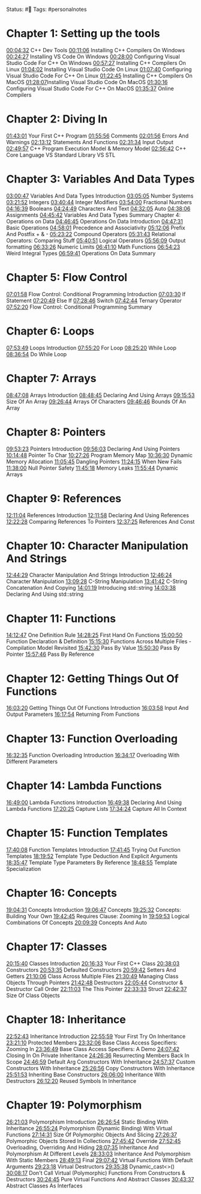 Status: #📘 
Tags: #personalnotes 

# Chapter 1: Setting up the tools
[00:04:32](https://www.youtube.com/watch?v=8jLOx1hD3_o&t=272s) C++ Dev Tools 
[00:11:06](https://www.youtube.com/watch?v=8jLOx1hD3_o&t=666s) Installing C++ Compilers On Windows 
[00:24:27](https://www.youtube.com/watch?v=8jLOx1hD3_o&t=1467s) Installing VS Code On Windows 
[00:28:00](https://www.youtube.com/watch?v=8jLOx1hD3_o&t=1680s) Configuring Visual Studio Code For C++ On Windows 
[00:57:27](https://www.youtube.com/watch?v=8jLOx1hD3_o&t=3447s) Installing C++ Compilers On Linux 
[01:04:02](https://www.youtube.com/watch?v=8jLOx1hD3_o&t=3842s) Installing Visual Studio Code On Linux 
[01:07:40](https://www.youtube.com/watch?v=8jLOx1hD3_o&t=4060s) Configuring Visual Studio Code For C++ On Linux
[01:22:45](https://www.youtube.com/watch?v=8jLOx1hD3_o&t=4965s) Installing C++ Compilers On MacOS 
[01:28:07](https://www.youtube.com/watch?v=8jLOx1hD3_o&t=5287s)Installing Visual Studio Code On MacOS
[01:30:16](https://www.youtube.com/watch?v=8jLOx1hD3_o&t=5416s) Configuring Visual Studio Code For C++ On MacOS
[01:35:37](https://www.youtube.com/watch?v=8jLOx1hD3_o&t=5737s) Online Compilers 
# Chapter 2: Diving In 
[01:43:01](https://www.youtube.com/watch?v=8jLOx1hD3_o&t=6181s) Your First C++ Program 
[01:55:56](https://www.youtube.com/watch?v=8jLOx1hD3_o&t=6956s) Comments
[02:01:56](https://www.youtube.com/watch?v=8jLOx1hD3_o&t=7316s) Errors And Warnings 
[02:13:12](https://www.youtube.com/watch?v=8jLOx1hD3_o&t=7992s) Statements And Functions 
[02:31:34](https://www.youtube.com/watch?v=8jLOx1hD3_o&t=9094s) Input Output 
[02:49:57](https://www.youtube.com/watch?v=8jLOx1hD3_o&t=10197s) C++ Program Execution Model & Memory Model 
[02:56:42](https://www.youtube.com/watch?v=8jLOx1hD3_o&t=10602s) C++ Core Language VS Standard Library VS STL 
# Chapter 3: Variables And Data Types 
[03:00:47](https://www.youtube.com/watch?v=8jLOx1hD3_o&t=10847s) Variables And Data Types Introduction 
[03:05:05](https://www.youtube.com/watch?v=8jLOx1hD3_o&t=11105s) Number Systems 
[03:21:52](https://www.youtube.com/watch?v=8jLOx1hD3_o&t=12112s) Integers 
[03:40:44](https://www.youtube.com/watch?v=8jLOx1hD3_o&t=13244s) Integer Modifiers 
[03:54:00](https://www.youtube.com/watch?v=8jLOx1hD3_o&t=14040s) Fractional Numbers 
[04:16:39](https://www.youtube.com/watch?v=8jLOx1hD3_o&t=15399s) Booleans 
[04:24:49](https://www.youtube.com/watch?v=8jLOx1hD3_o&t=15889s) Characters And Text
[04:32:05](https://www.youtube.com/watch?v=8jLOx1hD3_o&t=16325s) Auto 
[04:38:06](https://www.youtube.com/watch?v=8jLOx1hD3_o&t=16686s) Assignments 
[04:45:42](https://www.youtube.com/watch?v=8jLOx1hD3_o&t=17142s) Variables And Data Types Summary Chapter 4: Operations on Data 
[04:46:45](https://www.youtube.com/watch?v=8jLOx1hD3_o&t=17205s) Operations On Data Introduction 
[04:47:31](https://www.youtube.com/watch?v=8jLOx1hD3_o&t=17251s) Basic Operations 
[04:58:01](https://www.youtube.com/watch?v=8jLOx1hD3_o&t=17881s) Precedence and Associativity 
[05:12:06](https://www.youtube.com/watch?v=8jLOx1hD3_o&t=18726s) Prefix And Postfix + & - 
[05:23:22](https://www.youtube.com/watch?v=8jLOx1hD3_o&t=19402s) Compound Operators 
[05:31:43](https://www.youtube.com/watch?v=8jLOx1hD3_o&t=19903s) Relational Operators: Comparing Stuff 
[05:40:51](https://www.youtube.com/watch?v=8jLOx1hD3_o&t=20451s) Logical Operators 
[05:56:09](https://www.youtube.com/watch?v=8jLOx1hD3_o&t=21369s) Output formatting 
[06:33:26](https://www.youtube.com/watch?v=8jLOx1hD3_o&t=23606s) Numeric Limits 
[06:41:10](https://www.youtube.com/watch?v=8jLOx1hD3_o&t=24070s) Math Functions 
[06:54:23](https://www.youtube.com/watch?v=8jLOx1hD3_o&t=24863s) Weird Integral Types 
[06:59:41](https://www.youtube.com/watch?v=8jLOx1hD3_o&t=25181s) Operations On Data Summary 
# Chapter 5: Flow Control 
[07:01:58](https://www.youtube.com/watch?v=8jLOx1hD3_o&t=25318s) Flow Control: Conditional Programming Introduction 
[07:03:30](https://www.youtube.com/watch?v=8jLOx1hD3_o&t=25410s) If Statement 
[07:20:49](https://www.youtube.com/watch?v=8jLOx1hD3_o&t=26449s) Else If 
[07:28:46](https://www.youtube.com/watch?v=8jLOx1hD3_o&t=26926s) Switch 
[07:42:44](https://www.youtube.com/watch?v=8jLOx1hD3_o&t=27764s) Ternary Operator 
[07:52:20](https://www.youtube.com/watch?v=8jLOx1hD3_o&t=28340s) Flow Control: Conditional Programming Summary 
# Chapter 6: Loops
[07:53:49](https://www.youtube.com/watch?v=8jLOx1hD3_o&t=28429s) Loops Introduction [
07:55:20](https://www.youtube.com/watch?v=8jLOx1hD3_o&t=28520s) For Loop 
[08:25:20](https://www.youtube.com/watch?v=8jLOx1hD3_o&t=30320s) While Loop
[08:36:54](https://www.youtube.com/watch?v=8jLOx1hD3_o&t=31014s) Do While Loop 
# Chapter 7: Arrays
[08:47:08](https://www.youtube.com/watch?v=8jLOx1hD3_o&t=31628s) Arrays Introduction [
08:48:45](https://www.youtube.com/watch?v=8jLOx1hD3_o&t=31725s) Declaring And Using Arrays
[09:15:53](https://www.youtube.com/watch?v=8jLOx1hD3_o&t=33353s) Size Of An Array 
[09:26:44](https://www.youtube.com/watch?v=8jLOx1hD3_o&t=34004s) Arrays Of Characters 
[09:46:46](https://www.youtube.com/watch?v=8jLOx1hD3_o&t=35206s) Bounds Of An Array 
# Chapter 8: Pointers
[09:53:23](https://www.youtube.com/watch?v=8jLOx1hD3_o&t=35603s) Pointers Introduction 
[09:56:03](https://www.youtube.com/watch?v=8jLOx1hD3_o&t=35763s) Declaring And Using Pointers 
[10:14:48](https://www.youtube.com/watch?v=8jLOx1hD3_o&t=36888s) Pointer To Char
[10:27:26](https://www.youtube.com/watch?v=8jLOx1hD3_o&t=37646s) Program Memory Map 
[10:36:30](https://www.youtube.com/watch?v=8jLOx1hD3_o&t=38190s) Dynamic Memory Allocation 
[11:05:45](https://www.youtube.com/watch?v=8jLOx1hD3_o&t=39945s) Dangling Pointers 
[11:24:15](https://www.youtube.com/watch?v=8jLOx1hD3_o&t=41055s) When New Fails 
[11:38:00](https://www.youtube.com/watch?v=8jLOx1hD3_o&t=41880s) Null Pointer Safety
[11:45:18](https://www.youtube.com/watch?v=8jLOx1hD3_o&t=42318s) Memory Leaks
[11:55:44](https://www.youtube.com/watch?v=8jLOx1hD3_o&t=42944s) Dynamic Arrays 
# Chapter 9: References
[12:11:04](https://www.youtube.com/watch?v=8jLOx1hD3_o&t=43200s) References Introduction
[12:11:58](https://www.youtube.com/watch?v=8jLOx1hD3_o&t=43200s) Declaring And Using References
[12:22:28](https://www.youtube.com/watch?v=8jLOx1hD3_o&t=43200s) Comparing References To Pointers 
[12:37:25](https://www.youtube.com/watch?v=8jLOx1hD3_o&t=43200s) References And Const
# Chapter 10: Character Manipulation And Strings
[12:44:29](https://www.youtube.com/watch?v=8jLOx1hD3_o&t=43200s) Character Manipulation And Strings Introduction
[12:46:24](https://www.youtube.com/watch?v=8jLOx1hD3_o&t=43200s) Character Manipulation
[13:09:28](https://www.youtube.com/watch?v=8jLOx1hD3_o&t=43200s) C-String Manipulation
[13:41:42](https://www.youtube.com/watch?v=8jLOx1hD3_o&t=43200s) C-String Concatenation And Copying
[14:01:19](https://www.youtube.com/watch?v=8jLOx1hD3_o&t=43200s) Introducing std::string
[14:03:38](https://www.youtube.com/watch?v=8jLOx1hD3_o&t=43200s) Declaring And Using std::string 
# Chapter 11: Functions 
[14:12:47](https://www.youtube.com/watch?v=8jLOx1hD3_o&t=43200s) One Definition Rule 
[14:28:25](https://www.youtube.com/watch?v=8jLOx1hD3_o&t=43200s) First Hand On Functions 
[15:00:50](https://www.youtube.com/watch?v=8jLOx1hD3_o&t=43200s) Function Declaration & Definition 
[15:15:30](https://www.youtube.com/watch?v=8jLOx1hD3_o&t=43200s) Functions Across Multiple Files - Compilation Model Revisited 
[15:42:30](https://www.youtube.com/watch?v=8jLOx1hD3_o&t=43200s) Pass By Value
[15:50:30](https://www.youtube.com/watch?v=8jLOx1hD3_o&t=43200s) Pass By Pointer
[15:57:46](https://www.youtube.com/watch?v=8jLOx1hD3_o&t=43200s) Pass By Reference 
# Chapter 12: Getting Things Out Of Functions
[16:03:20](https://www.youtube.com/watch?v=8jLOx1hD3_o&t=43200s) Getting Things Out Of Functions Introduction 
[16:03:58](https://www.youtube.com/watch?v=8jLOx1hD3_o&t=43200s) Input And Output Parameters 
[16:17:54](https://www.youtube.com/watch?v=8jLOx1hD3_o&t=43200s) Returning From Functions 
# Chapter 13: Function Overloading
[16:32:35](https://www.youtube.com/watch?v=8jLOx1hD3_o&t=43200s) Function Overloading Introduction
[16:34:17](https://www.youtube.com/watch?v=8jLOx1hD3_o&t=43200s) Overloading With Different Parameters 
# Chapter 14: Lambda Functions 
[16:49:00](https://www.youtube.com/watch?v=8jLOx1hD3_o&t=43200s) Lambda Functions Introduction
[16:49:38](https://www.youtube.com/watch?v=8jLOx1hD3_o&t=43200s) Declaring And Using Lambda Functions
[17:20:25](https://www.youtube.com/watch?v=8jLOx1hD3_o&t=43200s) Capture Lists
[17:34:24](https://www.youtube.com/watch?v=8jLOx1hD3_o&t=43200s) Capture All In Context 
# Chapter 15: Function Templates
[17:40:08](https://www.youtube.com/watch?v=8jLOx1hD3_o&t=43200s) Function Templates Introduction
[17:41:45](https://www.youtube.com/watch?v=8jLOx1hD3_o&t=43200s) Trying Out Function Templates
[18:19:52](https://www.youtube.com/watch?v=8jLOx1hD3_o&t=43200s) Template Type Deduction And Explicit Arguments
[18:35:47](https://www.youtube.com/watch?v=8jLOx1hD3_o&t=43200s) Template Type Parameters By Reference
[18:48:55](https://www.youtube.com/watch?v=8jLOx1hD3_o&t=43200s) Template Specialization 
# Chapter 16: Concepts
[19:04:31](https://www.youtube.com/watch?v=8jLOx1hD3_o&t=43200s) Concepts Introduction
[19:06:47](https://www.youtube.com/watch?v=8jLOx1hD3_o&t=43200s) Concepts
[19:25:32](https://www.youtube.com/watch?v=8jLOx1hD3_o&t=43200s) Concepts: Building Your Own
[19:42:45](https://www.youtube.com/watch?v=8jLOx1hD3_o&t=43200s) Requires Clause: Zooming In
[19:59:53](https://www.youtube.com/watch?v=8jLOx1hD3_o&t=43200s) Logical Combinations Of Concepts
[20:09:39](https://www.youtube.com/watch?v=8jLOx1hD3_o&t=43200s) Concepts And Auto 
# Chapter 17: Classes
[20:15:40](https://www.youtube.com/watch?v=8jLOx1hD3_o&t=43200s) Classes Introduction
[20:16:33](https://www.youtube.com/watch?v=8jLOx1hD3_o&t=43200s) Your First C++ Class
[20:38:03](https://www.youtube.com/watch?v=8jLOx1hD3_o&t=43200s) Constructors
[20:53:35](https://www.youtube.com/watch?v=8jLOx1hD3_o&t=43200s) Defaulted Constructors
[20:59:42](https://www.youtube.com/watch?v=8jLOx1hD3_o&t=43200s) Setters And Getters
[21:10:06](https://www.youtube.com/watch?v=8jLOx1hD3_o&t=43200s) Class Across Multiple Files
[21:30:49](https://www.youtube.com/watch?v=8jLOx1hD3_o&t=43200s) Managing Class Objects Through Pointers
[21:42:48](https://www.youtube.com/watch?v=8jLOx1hD3_o&t=43200s) Destructors
[22:05:44](https://www.youtube.com/watch?v=8jLOx1hD3_o&t=43200s) Constructor & Destructor Call Order
[22:11:03](https://www.youtube.com/watch?v=8jLOx1hD3_o&t=43200s) The This Pointer
[22:33:33](https://www.youtube.com/watch?v=8jLOx1hD3_o&t=43200s) Struct
[22:42:37](https://www.youtube.com/watch?v=8jLOx1hD3_o&t=43200s) Size Of Class Objects 
# Chapter 18: Inheritance 
[22:52:43](https://www.youtube.com/watch?v=8jLOx1hD3_o&t=43200s) Inheritance Introduction
[22:55:59](https://www.youtube.com/watch?v=8jLOx1hD3_o&t=43200s) Your First Try On Inheritance
[23:21:10](https://www.youtube.com/watch?v=8jLOx1hD3_o&t=43200s) Protected Members 
[23:32:06](https://www.youtube.com/watch?v=8jLOx1hD3_o&t=43200s) Base Class Access Specifiers: Zooming In
[23:36:49](https://www.youtube.com/watch?v=8jLOx1hD3_o&t=43200s) Base Class Access Specifiers: A Demo 
[24:07:42](https://www.youtube.com/watch?v=8jLOx1hD3_o&t=43200s) Closing In On Private Inheritance
[24:26:36](https://www.youtube.com/watch?v=8jLOx1hD3_o&t=43200s) Resurrecting Members Back In Scope
[24:46:59](https://www.youtube.com/watch?v=8jLOx1hD3_o&t=43200s) Default Arg Constructors With Inheritance
[24:57:37](https://www.youtube.com/watch?v=8jLOx1hD3_o&t=43200s) Custom Constructors With Inheritance
[25:26:56](https://www.youtube.com/watch?v=8jLOx1hD3_o&t=43200s) Copy Constructors With Inheritance
[25:51:53](https://www.youtube.com/watch?v=8jLOx1hD3_o&t=43200s) Inheriting Base Constructors
[26:06:00](https://www.youtube.com/watch?v=8jLOx1hD3_o&t=43200s) Inheritance With Destructors
[26:12:20](https://www.youtube.com/watch?v=8jLOx1hD3_o&t=43200s) Reused Symbols In Inheritance 
# Chapter 19: Polymorphism
[26:21:03](https://www.youtube.com/watch?v=8jLOx1hD3_o&t=43200s) Polymorphism Introduction
[26:26:54](https://www.youtube.com/watch?v=8jLOx1hD3_o&t=43200s) Static Binding With Inheritance
[26:55:24](https://www.youtube.com/watch?v=8jLOx1hD3_o&t=43200s) Polymorphism (Dynamic Binding) With Virtual Functions
[27:14:31](https://www.youtube.com/watch?v=8jLOx1hD3_o&t=43200s) Size Of Polymorphic Objects And Slicing
[27:26:37](https://www.youtube.com/watch?v=8jLOx1hD3_o&t=43200s) Polymorphic Objects Stored In Collections
[27:45:42](https://www.youtube.com/watch?v=8jLOx1hD3_o&t=43200s) Override
[27:52:45](https://www.youtube.com/watch?v=8jLOx1hD3_o&t=43200s) Overloading, Overriding And Hiding
[28:07:35](https://www.youtube.com/watch?v=8jLOx1hD3_o&t=43200s) Inheritance And Polymorphism At Different Levels
[28:33:03](https://www.youtube.com/watch?v=8jLOx1hD3_o&t=43200s) Inheritance And Polymorphism With Static Members 
[28:49:13](https://www.youtube.com/watch?v=8jLOx1hD3_o&t=43200s) Final
[29:07:42](https://www.youtube.com/watch?v=8jLOx1hD3_o&t=43200s) Virtual Functions With Default Arguments
[29:23:18](https://www.youtube.com/watch?v=8jLOx1hD3_o&t=43200s) Virtual Destructors
[29:35:38](https://www.youtube.com/watch?v=8jLOx1hD3_o&t=43200s) Dynamic_cast<>()
[30:08:17](https://www.youtube.com/watch?v=8jLOx1hD3_o&t=43200s) Don't Call Virtual (Polymorphic) Functions From Constructors & Destructors 
[30:24:45](https://www.youtube.com/watch?v=8jLOx1hD3_o&t=43200s) Pure Virtual Functions And Abstract Classes
[30:43:37](https://www.youtube.com/watch?v=8jLOx1hD3_o&t=43200s) Abstract Classes As Interfaces

